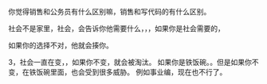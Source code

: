 
你觉得销售和公务员有什么区别嘛，销售和写代码的有什么区别。

社会不是家里，社会，会告诉你他需要什么，，，如果你是社会需要的，

如果你的选择不对，他就会揍你。

3，社会一直在变，，如果你不变，就会被淘汰。
如果你是铁饭碗。。但是如果你不变，在铁饭碗里面，也会受到很多威胁。
例如事业编，现在也不行了。

